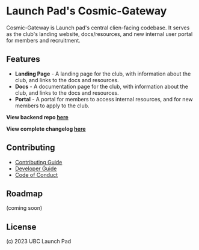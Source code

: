# Launch Pad's Cosmic-Gateway

Cosmic-Gateway is Launch pad's central clien-facing codebase. It serves as the club's landing website, docs/resources, and new internal user portal for members and recruitment.

## Features

- **Landing Page** - A landing page for the club, with information about the club, and links to the docs and resources.
- **Docs** - A documentation page for the club, with information about the club, and links to the docs and resources.
- **Portal** - A portal for members to access internal resources, and for new members to apply to the club.

**View backend repo [here](https://github.com/ubclaunchpad/StarPort)**

**View complete changelog [here](./CHANGELOG.md)**

## Contributing

- [Contributing Guide](./CONTRIBUTING.md)
- [Developer Guide](./developers/DEVELOPER.md)
- [Code of Conduct](./CODE_OF_CONDUCT.md)

## Roadmap

(coming soon)

## License

(c) 2023 UBC Launch Pad
